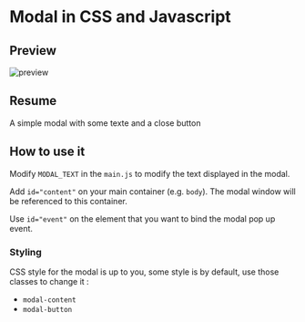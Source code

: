 # Modal in CSS and Javascript
## Preview 
![preview](https://user-images.githubusercontent.com/64157792/97442893-a1df0300-192a-11eb-91a7-305e4a4473af.png)

## Resume
<p>A simple modal with some texte and a close button</p>

## How to use it
<p>Modify <code>MODAL_TEXT</code> in the <code>main.js</code> to modify the text displayed in the modal.</p>
<p>Add <code>id="content"</code> on your main container (e.g. <code>body</code>). The modal window will be referenced to this container.</p>
<p>Use <code>id="event"</code> on the element that you want to bind the modal pop up event.</p>

<h3>Styling</h3>
<p>CSS style for the modal is up to you, some style is by default, use those classes to change it :</p>
<ul>
  <li><code>modal-content</code></li>
  <li><code>modal-button</code></li>
</ul>

